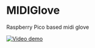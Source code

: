 # MIDIGlove
Raspberry Pico based midi glove

[![Video demo](assets/8.jpg)](https://youtu.be/-kusGjTjgHI)
